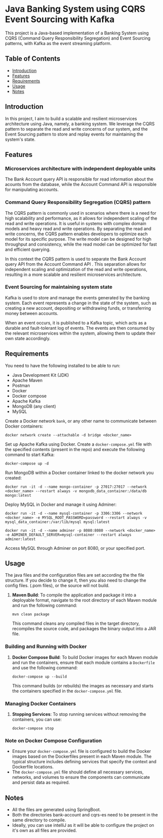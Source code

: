 # Java Banking System using CQRS Event Sourcing with Kafka

This project is a Java-based implementation of a Banking System using CQRS (Command Query Responsibility Segregation) and Event Sourcing patterns, with Kafka as the event streaming platform.

## Table of Contents

- [Introduction](#introduction)
- [Features](#features)
- [Requirements](#requirements)
- [Usage](#usage)
- [Notes](#notes)

## Introduction

In this project, I aim to build a scalable and resilient microservices architecture using Java, namely, a banking system. We leverage the CQRS pattern to separate the read and write concerns of our system, and the Event Sourcing pattern to store and replay events for maintaining the system's state.

## Features

### Microservices architecture with independent deployable units

The Bank Account query API is responsible for read information about the acounts from the database, while the Account Command API is responsible for manipulating accounts.

### Command Query Responsibility Segregation (CQRS) pattern

The CQRS pattern is commonly used in scenarios where there is a need for high scalability and performance, as it allows for independent scaling of the read and write operations. It is useful in systems with complex domain models and heavy read and write operations. By separating the read and write concerns, the CQRS pattern enables developers to optimize each model for its specific purpose. The write model can be designed for high throughput and consistency, while the read model can be optimized for fast and efficient querying.

In this context the CQRS pattern is used to separate the Bank Account query API from the Account Command API . This separation allows for independent scaling and optimization of the read and write operations, resulting in a more scalable and resilient microservices architecture.

### Event Sourcing for maintaining system state
Kafka is used to store and manage the events generated by the banking system. Each event represents a change in the state of the system, such as creating a new account, depositing or withdrawing funds, or transferring money between accounts.

When an event occurs, it is published to a Kafka topic, which acts as a durable and fault-tolerant log of events. The events are then consumed by the relevant microservices within the system, allowing them to update their own state accordingly.

## Requirements
You need to have the following installed to be able to run:
* Java Development Kit (JDK)
* Apache Maven
* Postman
* Docker
* Docker compose
* Apache Kafka
* MongoDB (any client)
* MySQL

Create a Docker network `bank`, or any other name to communicate between Docker containers:
```
docker network create --attachable -d bridge <docker_name>
```

Set up Apache Kafka using Docker. Create a `docker-compose.yml` file with the specified contents (present in the repo) and execute the following command to start Kafka:
```
docker-compose up -d
```

Run MongoDB within a Docker container linked to the docker network you created:
```
docker run -it -d --name mongo-container -p 27017:27017 --network <docker_name> --restart always -v mongodb_data_container:/data/db mongo:latest
```

Deploy MySQL in Docker and manage it using Adminer:
```
docker run -it -d --name mysql-container -p 3306:3306 --network <docker_name> -e MYSQL_ROOT_PASSWORD=password --restart always -v mysql_data_container:/var/lib/mysql mysql:latest

docker run -it -d --name adminer -p 8080:8080 --network <docker_name> -e ADMINER_DEFAULT_SERVER=mysql-container --restart always adminer:latest
```

Access MySQL through Adminer on port 8080, or your specified port.

## Usage
The java files and the configuration files are set according the the file structure. If you decide to change it, then you also need to change the config files. (.pom files), or the source will not build.

1. **Maven Build**: 
   To compile the application and package it into a deployable format, navigate to the root directory of each Maven module and run the following command:
   ```
   mvn clean package
   ```
   This command cleans any compiled files in the target directory, recompiles the source code, and packages the binary output into a JAR file.

### Building and Running with Docker

1. **Docker Compose Build**:
   To build Docker images for each Maven module and run the containers, ensure that each module contains a `Dockerfile` and use the following command:
   ```
   docker-compose up --build
   ```
   This command builds (or rebuilds) the images as necessary and starts the containers specified in the `docker-compose.yml` file.

### Managing Docker Containers

1. **Stopping Services**:
   To stop running services without removing the containers, you can use:
   ```
   docker-compose stop
   ```

### Note on Docker Compose Configuration

- Ensure your `docker-compose.yml` file is configured to build the Docker images based on the Dockerfiles present in each Maven module. The typical structure includes defining services that specify the context and Dockerfile locations.
- The `docker-compose.yml` file should define all necessary services, networks, and volumes to ensure the components can communicate and persist data as required.

## Notes

* All the files are generated using SpringBoot.
* Both the directories bank-account and cqrs-es need to be present in the same directory to compile.
* Ideally, you can use intelliJ as it will be able to configure the project on it's own as all files are provided.
